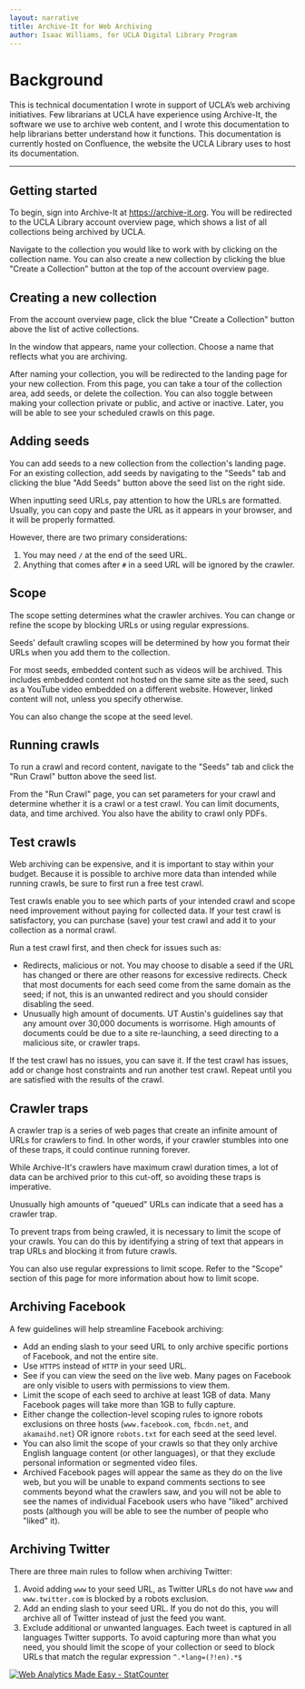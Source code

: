 ```yaml
---
layout: narrative
title: Archive-It for Web Archiving
author: Isaac Williams, for UCLA Digital Library Program
---
```


# Background

This is technical documentation I wrote in support of UCLA’s web archiving initiatives. Few librarians at UCLA have experience using Archive-It, the software we use to archive web content, and I wrote this documentation to help librarians better understand how it functions. This documentation is currently hosted on Confluence, the website the UCLA Library uses to host its documentation.

---

## Getting started

To begin, sign into Archive-It at https://archive-it.org. You will be redirected to the UCLA Library account overview page, which shows a list of all collections being archived by UCLA.

Navigate to the collection you would like to work with by clicking on the collection name. You can also create a new collection by clicking the blue "Create a Collection" button at the top of the account overview page.

## Creating a new collection

From the account overview page, click the blue "Create a Collection" button above the list of active collections.

In the window that appears, name your collection. Choose a name that reflects what you are archiving.

After naming your collection, you will be redirected to the landing page for your new collection. From this page, you can take a tour of the collection area, add seeds, or delete the collection. You can also toggle between making your collection private or public, and active or inactive. Later, you will be able to see your scheduled crawls on this page.

## Adding seeds

You can add seeds to a new collection from the collection's landing page. For an existing collection, add seeds by navigating to the "Seeds" tab and clicking the blue "Add Seeds" button above the seed list on the right side.

When inputting seed URLs, pay attention to how the URLs are formatted. Usually, you can copy and paste the URL as it appears in your browser, and it will be properly formatted.

However, there are two primary considerations:
1. You may need ``/`` at the end of the seed URL.
2. Anything that comes after ``#`` in a seed URL will be ignored by the crawler.

## Scope

The scope setting determines what the crawler archives. You can change or refine the scope by blocking URLs or using regular expressions.

Seeds' default crawling scopes will be determined by how you format their URLs when you add them to the collection.

For most seeds, embedded content such as videos will be archived. This includes embedded content not hosted on the same site as the seed, such as a YouTube video embedded on a different website. However, linked content will not, unless you specify otherwise.

You can also change the scope at the seed level.

## Running crawls

To run a crawl and record content, navigate to the "Seeds" tab and click the "Run Crawl" button above the seed list.

From the "Run Crawl" page, you can set parameters for your crawl and determine whether it is a crawl or a test crawl. You can limit documents, data, and time archived. You also have the ability to crawl only PDFs.

## Test crawls

Web archiving can be expensive, and it is important to stay within your budget. Because it is possible to archive more data than intended while running crawls, be sure to first run a free test crawl.

Test crawls enable you to see which parts of your intended crawl and scope need improvement without paying for collected data. If your test crawl is satisfactory, you can purchase (save) your test crawl and add it to your collection as a normal crawl.

Run a test crawl first, and then check for issues such as:

- Redirects, malicious or not. You may choose to disable a seed if the URL has changed or there are other reasons for excessive redirects. Check that most documents for each seed come from the same domain as the seed; if not, this is an unwanted redirect and you should consider disabling the seed.
- Unusually high amount of documents. UT Austin's guidelines say that any amount over 30,000 documents is worrisome. High amounts of documents could be due to a site re-launching, a seed directing to a malicious site, or crawler traps.

If the test crawl has no issues, you can save it. If the test crawl has issues, add or change host constraints and run another test crawl. Repeat until you are satisfied with the results of the crawl.

## Crawler traps

A crawler trap is a series of web pages that create an infinite amount of URLs for crawlers to find. In other words, if your crawler stumbles into one of these traps, it could continue running forever.

While Archive-It's crawlers have maximum crawl duration times, a lot of data can be archived prior to this cut-off, so avoiding these traps is imperative.

Unusually high amounts of "queued" URLs can indicate that a seed has a crawler trap.

To prevent traps from being crawled, it is necessary to limit the scope of your crawls. You can do this by identifying a string of text that appears in trap URLs and blocking it from future crawls.

You can also use regular expressions to limit scope. Refer to the "Scope" section of this page for more information about how to limit scope.

## Archiving Facebook

A few guidelines will help streamline Facebook archiving:

- Add an ending slash to your seed URL to only archive specific portions of Facebook, and not the entire site.
- Use `HTTPS` instead of `HTTP` in your seed URL.
- See if you can view the seed on the live web. Many pages on Facebook are only visible to users with permissions to view them.
- Limit the scope of each seed to archive at least 1GB of data. Many Facebook pages will take more than 1GB to fully capture.
- Either change the collection-level scoping rules to ignore robots exclusions on three hosts (`www.facebook.com`, `fbcdn.net`, and `akamaihd.net`) OR ignore `robots.txt` for each seed at the seed level.
- You can also limit the scope of your crawls so that they only archive English language content (or other languages), or that they exclude personal information or segmented video files.
- Archived Facebook pages will appear the same as they do on the live web, but you will be unable to expand comments sections to see comments beyond what the crawlers saw, and you will not be able to see the names of individual Facebook users who have "liked" archived posts (although you will be able to see the number of people who "liked" it).

## Archiving Twitter

There are three main rules to follow when archiving Twitter:

1. Avoid adding `www` to your seed URL, as Twitter URLs do not have `www` and `www.twitter.com` is blocked by a robots exclusion.
2. Add an ending slash to your seed URL. If you do not do this, you will archive all of Twitter instead of just the feed you want.
3. Exclude additional or unwanted languages. Each tweet is captured in all languages Twitter supports. To avoid capturing more than what you need, you should limit the scope of your collection or seed to block URLs that match the regular expression ``^.*lang=(?!en).*$``

<!-- Default Statcounter code for Isawil.github.io
https://isawil.github.io -->
<script type="text/javascript">
var sc_project=11863955;
var sc_invisible=1;
var sc_security="f1c0a47a";
</script>
<script type="text/javascript"
src="https://www.statcounter.com/counter/counter.js"
async></script>
<noscript><div class="statcounter"><a title="Web Analytics
Made Easy - StatCounter" href="https://statcounter.com/"
target="_blank"><img class="statcounter"
src="https://c.statcounter.com/11863955/0/f1c0a47a/1/"
alt="Web Analytics Made Easy -
StatCounter"></a></div></noscript>
<!-- End of Statcounter Code -->

